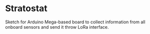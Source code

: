 # Stratostat

Sketch for Arduino Mega-based board to collect information from all onboard sensors and send it throw LoRa interface.
